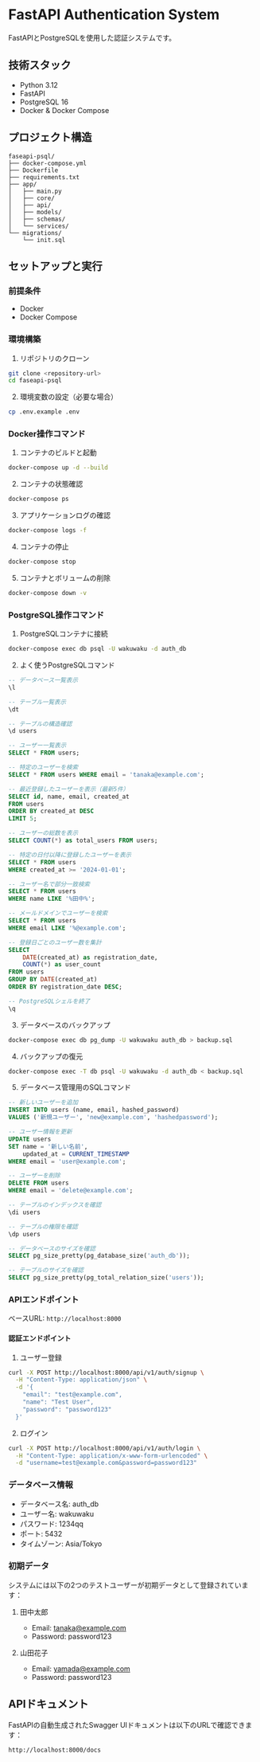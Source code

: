 # FastAPI Authentication System

FastAPIとPostgreSQLを使用した認証システムです。

## 技術スタック

- Python 3.12
- FastAPI
- PostgreSQL 16
- Docker & Docker Compose

## プロジェクト構造

```
faseapi-psql/
├── docker-compose.yml
├── Dockerfile
├── requirements.txt
├── app/
│   ├── main.py
│   ├── core/
│   ├── api/
│   ├── models/
│   ├── schemas/
│   └── services/
└── migrations/
    └── init.sql
```

## セットアップと実行

### 前提条件

- Docker
- Docker Compose

### 環境構築

1. リポジトリのクローン
```bash
git clone <repository-url>
cd faseapi-psql
```

2. 環境変数の設定（必要な場合）
```bash
cp .env.example .env
```

### Docker操作コマンド

1. コンテナのビルドと起動
```bash
docker-compose up -d --build
```

2. コンテナの状態確認
```bash
docker-compose ps
```

3. アプリケーションログの確認
```bash
docker-compose logs -f
```

4. コンテナの停止
```bash
docker-compose stop
```

5. コンテナとボリュームの削除
```bash
docker-compose down -v
```

### PostgreSQL操作コマンド

1. PostgreSQLコンテナに接続
```bash
docker-compose exec db psql -U wakuwaku -d auth_db
```

2. よく使うPostgreSQLコマンド
```sql
-- データベース一覧表示
\l

-- テーブル一覧表示
\dt

-- テーブルの構造確認
\d users

-- ユーザー一覧表示
SELECT * FROM users;

-- 特定のユーザーを検索
SELECT * FROM users WHERE email = 'tanaka@example.com';

-- 最近登録したユーザーを表示（最新5件）
SELECT id, name, email, created_at 
FROM users 
ORDER BY created_at DESC 
LIMIT 5;

-- ユーザーの総数を表示
SELECT COUNT(*) as total_users FROM users;

-- 特定の日付以降に登録したユーザーを表示
SELECT * FROM users 
WHERE created_at >= '2024-01-01';

-- ユーザー名で部分一致検索
SELECT * FROM users 
WHERE name LIKE '%田中%';

-- メールドメインでユーザーを検索
SELECT * FROM users 
WHERE email LIKE '%@example.com';

-- 登録日ごとのユーザー数を集計
SELECT 
    DATE(created_at) as registration_date,
    COUNT(*) as user_count
FROM users 
GROUP BY DATE(created_at)
ORDER BY registration_date DESC;

-- PostgreSQLシェルを終了
\q
```

3. データベースのバックアップ
```bash
docker-compose exec db pg_dump -U wakuwaku auth_db > backup.sql
```

4. バックアップの復元
```bash
docker-compose exec -T db psql -U wakuwaku -d auth_db < backup.sql
```

5. データベース管理用のSQLコマンド
```sql
-- 新しいユーザーを追加
INSERT INTO users (name, email, hashed_password) 
VALUES ('新規ユーザー', 'new@example.com', 'hashedpassword');

-- ユーザー情報を更新
UPDATE users 
SET name = '新しい名前', 
    updated_at = CURRENT_TIMESTAMP 
WHERE email = 'user@example.com';

-- ユーザーを削除
DELETE FROM users 
WHERE email = 'delete@example.com';

-- テーブルのインデックスを確認
\di users

-- テーブルの権限を確認
\dp users

-- データベースのサイズを確認
SELECT pg_size_pretty(pg_database_size('auth_db'));

-- テーブルのサイズを確認
SELECT pg_size_pretty(pg_total_relation_size('users'));
```

### APIエンドポイント

ベースURL: `http://localhost:8000`

#### 認証エンドポイント

1. ユーザー登録
```bash
curl -X POST http://localhost:8000/api/v1/auth/signup \
  -H "Content-Type: application/json" \
  -d '{
    "email": "test@example.com",
    "name": "Test User",
    "password": "password123"
  }'
```

2. ログイン
```bash
curl -X POST http://localhost:8000/api/v1/auth/login \
  -H "Content-Type: application/x-www-form-urlencoded" \
  -d "username=test@example.com&password=password123"
```

### データベース情報

- データベース名: auth_db
- ユーザー名: wakuwaku
- パスワード: 1234qq
- ポート: 5432
- タイムゾーン: Asia/Tokyo

### 初期データ

システムには以下の2つのテストユーザーが初期データとして登録されています：

1. 田中太郎
   - Email: tanaka@example.com
   - Password: password123

2. 山田花子
   - Email: yamada@example.com
   - Password: password123

## APIドキュメント

FastAPIの自動生成されたSwagger UIドキュメントは以下のURLで確認できます：

```
http://localhost:8000/docs
